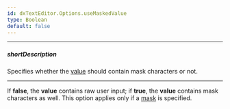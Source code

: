 ```yaml
---
id: dxTextEditor.Options.useMaskedValue
type: Boolean
default: false
---
```

---
##### shortDescription
Specifies whether the [value]({basewidgetpath}/Configuration/#value) should contain mask characters or not.

---
If **false**, the **value** contains raw user input; if **true**, the **value** contains mask characters as well. This option applies only if a [mask]({basewidgetpath}/Configuration/#mask) is specified.